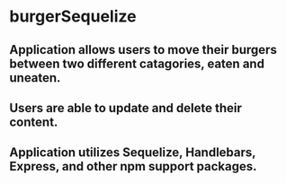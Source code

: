 # burgerSequelize

## Application allows users to move their burgers between two different catagories, eaten and uneaten. 

## Users are able to update and delete their content. 

## Application utilizes Sequelize, Handlebars, Express, and other npm support packages.
